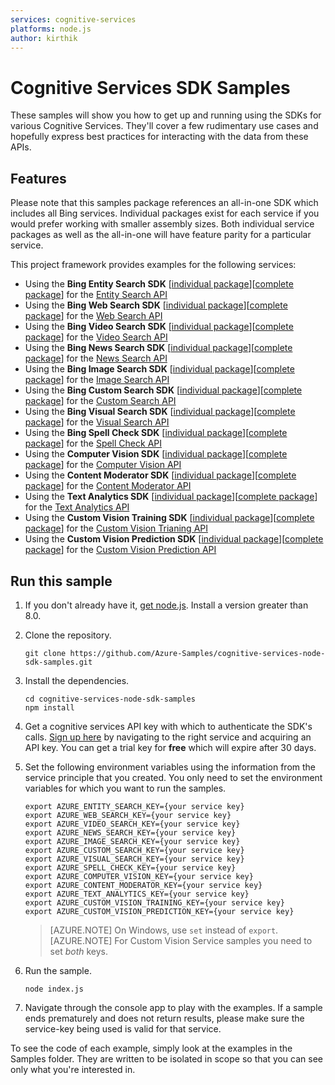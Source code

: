 ```yaml
---
services: cognitive-services
platforms: node.js
author: kirthik
---
```

# Cognitive Services SDK Samples

These samples will show you how to get up and running using the SDKs for various Cognitive Services. They'll cover a few rudimentary use cases and hopefully express best practices for interacting with the data from these APIs.

## Features

Please note that this samples package references an all-in-one SDK which includes all Bing services. Individual packages exist for each service if you would prefer working with smaller assembly sizes. Both individual service packages as well as the all-in-one will have feature parity for a particular service.

This project framework provides examples for the following services:

* Using the **Bing Entity Search SDK** \[[individual package](https://www.npmjs.com/package/azure-cognitiveservices-entitysearch)\]\[[complete package](https://www.npmjs.com/package/azure-cognitiveservices-search)\] for the [Entity Search API](https://azure.microsoft.com/en-us/services/cognitive-services/bing-entity-search-api/)
* Using the **Bing Web Search SDK** \[[individual package](https://www.npmjs.com/package/azure-cognitiveservices-websearch)\]\[[complete package](https://www.npmjs.com/package/azure-cognitiveservices-search)\] for the [Web Search API](https://azure.microsoft.com/en-us/services/cognitive-services/bing-web-search-api/)
* Using the **Bing Video Search SDK** \[[individual package](https://www.npmjs.com/package/azure-cognitiveservices-videosearch)\]\[[complete package](https://www.npmjs.com/package/azure-cognitiveservices-search)\] for the [Video Search API](https://azure.microsoft.com/en-us/services/cognitive-services/bing-video-search-api/)
* Using the **Bing News Search SDK** \[[individual package](https://www.npmjs.com/package/azure-cognitiveservices-newssearch)\]\[[complete package](https://www.npmjs.com/package/azure-cognitiveservices-search)\] for the [News Search API](https://azure.microsoft.com/en-us/services/cognitive-services/bing-news-search-api/)
* Using the **Bing Image Search SDK** \[[individual package](https://www.npmjs.com/package/azure-cognitiveservices-imagesearch)\]\[[complete package](https://www.npmjs.com/package/azure-cognitiveservices-search)\] for the [Image Search API](https://azure.microsoft.com/en-us/services/cognitive-services/bing-image-search-api/)
* Using the **Bing Custom Search SDK** \[[individual package](https://www.npmjs.com/package/azure-cognitiveservices-customsearch)\]\[[complete package](https://www.npmjs.com/package/azure-cognitiveservices-search)\] for the [Custom Search API](https://azure.microsoft.com/en-us/services/cognitive-services/bing-custom-search/)
* Using the **Bing Visual Search SDK** \[[individual package](https://www.npmjs.com/package/azure-cognitiveservices-visualsearch)\]\[[complete package](https://www.npmjs.com/package/azure-cognitiveservices-search)\] for the [Visual Search API](https://azure.microsoft.com/en-us/services/cognitive-services/bing-visual-search/)
* Using the **Bing Spell Check SDK** \[[individual package](https://www.npmjs.com/package/azure-cognitiveservices-spellcheck)\]\[[complete package](https://www.npmjs.com/package/azure-cognitiveservices-language)\] for the [Spell Check API](https://azure.microsoft.com/en-us/services/cognitive-services/spell-check/)
* Using the **Computer Vision SDK** \[[individual package](https://www.npmjs.com/package/azure-cognitiveservices-computervision)\]\[[complete package](https://www.npmjs.com/package/azure-cognitiveservices-vision)\] for the [Computer Vision API](https://azure.microsoft.com/en-us/services/cognitive-services/computer-vision/)
* Using the **Content Moderator SDK** \[[individual package](https://www.npmjs.com/package/azure-cognitiveservices-contentmoderator)\]\[[complete package](https://www.npmjs.com/package/azure-cognitiveservices-vision)\] for the [Content Moderator API](https://azure.microsoft.com/en-us/services/cognitive-services/content-moderator/)
* Using the **Text Analytics SDK** \[[individual package](https://www.npmjs.com/package/azure-cognitiveservices-textanalytics)\]\[[complete package](https://www.npmjs.com/package/azure-cognitiveservices-language)\] for the [Text Analytics API](https://azure.microsoft.com/en-us/services/cognitive-services/text-analytics/)
* Using the **Custom Vision Training SDK** \[[individual package](https://www.npmjs.com/package/azure-cognitiveservices-customvision-training)\]\[[complete package](https://www.npmjs.com/package/azure-cognitiveservices-vision)\] for the [Custom Vision Trianing API](https://azure.microsoft.com/en-us/services/cognitive-services/custom-vision-service/)
* Using the **Custom Vision Prediction SDK** \[[individual package](https://www.npmjs.com/package/azure-cognitiveservices-customvision-prediction)\]\[[complete package](https://www.npmjs.com/package/azure-cognitiveservices-vision)\] for the [Custom Vision Prediction API](https://azure.microsoft.com/en-us/services/cognitive-services/custom-vision-service/)

## Run this sample


1. If you don't already have it, [get node.js](https://nodejs.org). Install a version greater than 8.0.

1. Clone the repository.

    ```
    git clone https://github.com/Azure-Samples/cognitive-services-node-sdk-samples.git
    ```

1. Install the dependencies.

    ```
    cd cognitive-services-node-sdk-samples
    npm install
    ```

1. Get a cognitive services API key with which to authenticate the SDK's calls. [Sign up here](https://azure.microsoft.com/en-us/services/cognitive-services/directory/) by navigating to the right service and acquiring an API key. You can get a trial key for **free** which will expire after 30 days.

1. Set the following environment variables using the information from the service principle that you created. You only need to set the environment variables for which you want to run the samples.

    ```
    export AZURE_ENTITY_SEARCH_KEY={your service key}
    export AZURE_WEB_SEARCH_KEY={your service key}
    export AZURE_VIDEO_SEARCH_KEY={your service key}
    export AZURE_NEWS_SEARCH_KEY={your service key}
    export AZURE_IMAGE_SEARCH_KEY={your service key}
    export AZURE_CUSTOM_SEARCH_KEY={your service key}
	export AZURE_VISUAL_SEARCH_KEY={your service key}
    export AZURE_SPELL_CHECK_KEY={your service key}
    export AZURE_COMPUTER_VISION_KEY={your service key}
    export AZURE_CONTENT_MODERATOR_KEY={your service key}
    export AZURE_TEXT_ANALYTICS_KEY={your service key}
    export AZURE_CUSTOM_VISION_TRAINING_KEY={your service key}
    export AZURE_CUSTOM_VISION_PREDICTION_KEY={your service key}
    ```

    > [AZURE.NOTE] On Windows, use `set` instead of `export`.
    > [AZURE.NOTE] For Custom Vision Service samples you need to set *both* keys.

1. Run the sample.

    ```
    node index.js
    ```

1. Navigate through the console app to play with the examples. If a sample ends prematurely and does not return results, please make sure the service-key being used is valid for that service.

To see the code of each example, simply look at the examples in the Samples folder. They are written to be isolated in scope so that you can see only what you're interested in.
